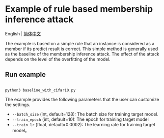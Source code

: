 # Example of rule based membership inference attack
English | [简体中文](./README_cn.md)

The example is based on a simple rule that an instance is considered as a member if its predict result is correct. This simple method is generally used as the baseline of the membership inference attack. The effect of the attack depends on the level of the overfitting of the model.

## Run example

```shell

python3 baseline_with_cifar10.py

```

The example provides the following parameters that the user can customize the settings.

- `--batch_size` (int, default=128): The batch size for training target model.
- `--train_epoch` (int, default=10): The epoch for training target model
- `--train_lr` (float, default=0.0002): The learning rate for training target model。